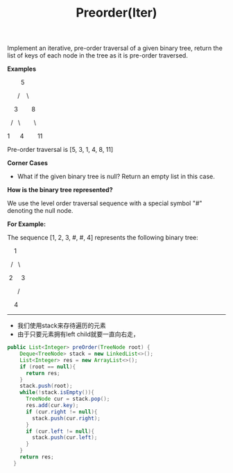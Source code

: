 ﻿---
layout: default
title: Preorder(Iter)
narrow: true
---
Implement an iterative, pre-order traversal of a given binary tree, return the list of keys of each node in the tree as it is pre-order traversed.

**Examples**

        5

      /    \

    3        8

  /   \        \

1      4        11

Pre-order traversal is [5, 3, 1, 4, 8, 11]

**Corner Cases**

- What if the given binary tree is null? Return an empty list in this case.

**How is the binary tree represented?**

We use the level order traversal sequence with a special symbol "#" denoting the null node.

**For Example:**

The sequence [1, 2, 3, #, #, 4] represents the following binary tree:

    1

  /   \

 2     3

      /

    4
***
- 我们使用stack来存待遍历的元素
- 由于只要元素拥有left child就要一直向右走，

```java
public List<Integer> preOrder(TreeNode root) {
    Deque<TreeNode> stack = new LinkedList<>();
    List<Integer> res = new ArrayList<>();
    if (root == null){
      return res;
    }
    stack.push(root);
    while(!stack.isEmpty()){
      TreeNode cur = stack.pop();
      res.add(cur.key);
      if (cur.right != null){
        stack.push(cur.right);
      }
      if (cur.left != null){
        stack.push(cur.left);
      }
    }
    return res;
  }
```